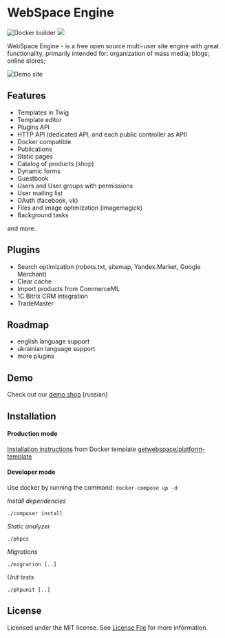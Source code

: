 
# WebSpace Engine

![Docker builder](https://github.com/getwebspace/platform/workflows/Docker%20builder/badge.svg)
![](https://visitor-badge.glitch.me/badge?page_id=getwebspace.platform)

WebSpace Engine - is a free open source multi-user site engine with great functionality, primarily intended for: organization of mass media; blogs; online stores;

![Demo site](https://getwebspace.org/resource/img/revolutionize/2.png)

## Features

- Templates in Twig
- Template editor
- Plugins API
- HTTP API (dedicated API, and each public controller as API)
- Docker compatible
- Publications
- Static pages
- Catalog of products (shop)
- Dynamic forms
- Guestbook
- Users and User groups with permissions
- User mailing list
- OAuth (facebook, vk)
- Files and image optimization (imagemagick)
- Background tasks

and more..

## Plugins

- Search optimization (robots.txt, sitemap, Yandex.Market, Google Merchant)
- Clear cache
- Import products from CommerceML
- 1C Bitrix CRM integration
- TradeMaster

## Roadmap

- english language support
- ukrainian language support
- more plugins

## Demo

Check out our [demo shop](https://getwebspace.org) [russian]

## Installation
#### Production mode
[Installation instructions](https://github.com/getwebspace/platform/wiki/Installation-(Docker)) from Docker template [getwebspace/platform-template](https://github.com/getwebspace/platform-template)

#### Developer mode
Use docker by running the command: `docker-compose up -d`

*Install dependencies*
```shell script
./composer install
```

*Static analyzer*
```shell script
./phpcs
```

*Migrations*
```shell script
./migration [..]
```

*Unit tests*
```shell script
./phpunit [..]
```

## License

Licensed under the MIT license. See [License File](LICENSE.md) for more information.

